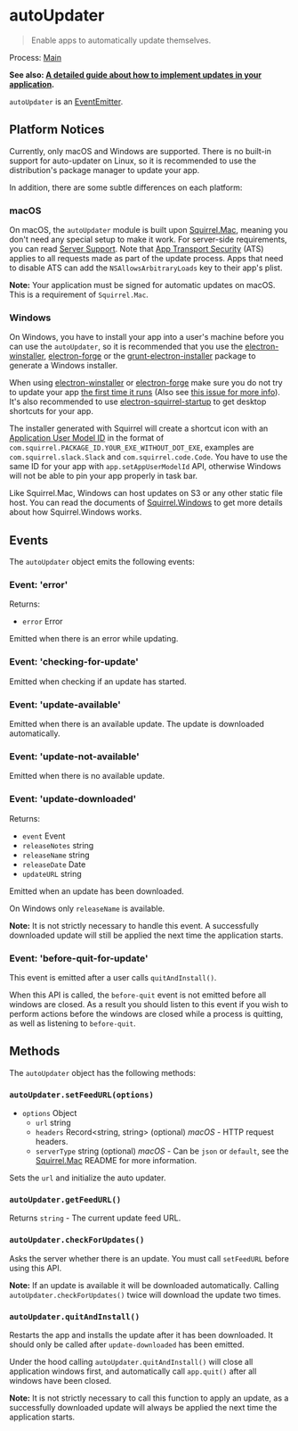 # autoUpdater

> Enable apps to automatically update themselves.

Process: [Main](../glossary.md#main-process)

**See also: [A detailed guide about how to implement updates in your application](../tutorial/updates.md).**

`autoUpdater` is an [EventEmitter][event-emitter].

## Platform Notices

Currently, only macOS and Windows are supported. There is no built-in support
for auto-updater on Linux, so it is recommended to use the
distribution's package manager to update your app.

In addition, there are some subtle differences on each platform:

### macOS

On macOS, the `autoUpdater` module is built upon [Squirrel.Mac][squirrel-mac],
meaning you don't need any special setup to make it work. For server-side
requirements, you can read [Server Support][server-support]. Note that [App
Transport Security](https://developer.apple.com/library/content/documentation/General/Reference/InfoPlistKeyReference/Articles/CocoaKeys.html#//apple_ref/doc/uid/TP40009251-SW35) (ATS) applies to all requests made as part of the
update process. Apps that need to disable ATS can add the
`NSAllowsArbitraryLoads` key to their app's plist.

**Note:** Your application must be signed for automatic updates on macOS.
This is a requirement of `Squirrel.Mac`.

### Windows

On Windows, you have to install your app into a user's machine before you can
use the `autoUpdater`, so it is recommended that you use the
[electron-winstaller][installer-lib], [electron-forge][electron-forge-lib] or the [grunt-electron-installer][installer] package to generate a Windows installer.

When using [electron-winstaller][installer-lib] or [electron-forge][electron-forge-lib] make sure you do not try to update your app [the first time it runs](https://github.com/electron/windows-installer#handling-squirrel-events) (Also see [this issue for more info](https://github.com/electron/electron/issues/7155)). It's also recommended to use [electron-squirrel-startup](https://github.com/mongodb-js/electron-squirrel-startup) to get desktop shortcuts for your app.

The installer generated with Squirrel will create a shortcut icon with an
[Application User Model ID][app-user-model-id] in the format of
`com.squirrel.PACKAGE_ID.YOUR_EXE_WITHOUT_DOT_EXE`, examples are
`com.squirrel.slack.Slack` and `com.squirrel.code.Code`. You have to use the
same ID for your app with `app.setAppUserModelId` API, otherwise Windows will
not be able to pin your app properly in task bar.

Like Squirrel.Mac, Windows can host updates on S3 or any other static file host.
You can read the documents of [Squirrel.Windows][squirrel-windows] to get more details
about how Squirrel.Windows works.

## Events

The `autoUpdater` object emits the following events:

### Event: 'error'

Returns:

* `error` Error

Emitted when there is an error while updating.

### Event: 'checking-for-update'

Emitted when checking if an update has started.

### Event: 'update-available'

Emitted when there is an available update. The update is downloaded
automatically.

### Event: 'update-not-available'

Emitted when there is no available update.

### Event: 'update-downloaded'

Returns:

* `event` Event
* `releaseNotes` string
* `releaseName` string
* `releaseDate` Date
* `updateURL` string

Emitted when an update has been downloaded.

On Windows only `releaseName` is available.

**Note:** It is not strictly necessary to handle this event. A successfully
downloaded update will still be applied the next time the application starts.

### Event: 'before-quit-for-update'

This event is emitted after a user calls `quitAndInstall()`.

When this API is called, the `before-quit` event is not emitted before all windows are closed. As a result you should listen to this event if you wish to perform actions before the windows are closed while a process is quitting, as well as listening to `before-quit`.

## Methods

The `autoUpdater` object has the following methods:

### `autoUpdater.setFeedURL(options)`

* `options` Object
  * `url` string
  * `headers` Record<string, string> (optional) _macOS_ - HTTP request headers.
  * `serverType` string (optional) _macOS_ - Can be `json` or `default`, see the [Squirrel.Mac][squirrel-mac]
    README for more information.

Sets the `url` and initialize the auto updater.

### `autoUpdater.getFeedURL()`

Returns `string` - The current update feed URL.

### `autoUpdater.checkForUpdates()`

Asks the server whether there is an update. You must call `setFeedURL` before
using this API.

**Note:** If an update is available it will be downloaded automatically.
Calling `autoUpdater.checkForUpdates()` twice will download the update two times.

### `autoUpdater.quitAndInstall()`

Restarts the app and installs the update after it has been downloaded. It
should only be called after `update-downloaded` has been emitted.

Under the hood calling `autoUpdater.quitAndInstall()` will close all application
windows first, and automatically call `app.quit()` after all windows have been
closed.

**Note:** It is not strictly necessary to call this function to apply an update,
as a successfully downloaded update will always be applied the next time the
application starts.

[squirrel-mac]: https://github.com/Squirrel/Squirrel.Mac
[server-support]: https://github.com/Squirrel/Squirrel.Mac#server-support
[squirrel-windows]: https://github.com/Squirrel/Squirrel.Windows
[installer]: https://github.com/electron/grunt-electron-installer
[installer-lib]: https://github.com/electron/windows-installer
[electron-forge-lib]: https://github.com/electron-userland/electron-forge
[app-user-model-id]: https://msdn.microsoft.com/en-us/library/windows/desktop/dd378459(v=vs.85).aspx
[event-emitter]: https://nodejs.org/api/events.html#events_class_eventemitter
